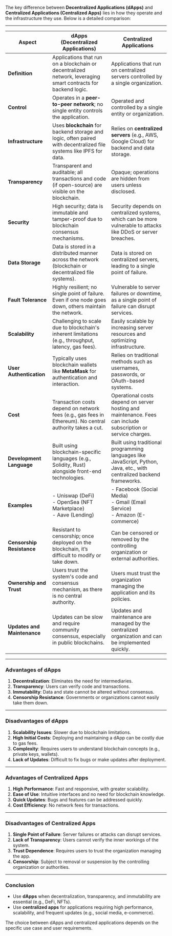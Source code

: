 The key difference between **Decentralized Applications (dApps)** and **Centralized Applications (Centralized Apps)** lies in how they operate and the infrastructure they use. Below is a detailed comparison:

---

|**Aspect**|**dApps (Decentralized Applications)**|**Centralized Applications**|
|---|---|---|
|**Definition**|Applications that run on a blockchain or decentralized network, leveraging smart contracts for backend logic.|Applications that run on centralized servers controlled by a single organization.|
|**Control**|Operates in a **peer-to-peer network**; no single entity controls the application.|Operated and controlled by a single entity or organization.|
|**Infrastructure**|Uses **blockchain** for backend storage and logic, often paired with decentralized file systems like IPFS for data.|Relies on **centralized servers** (e.g., AWS, Google Cloud) for backend and data storage.|
|**Transparency**|Transparent and auditable; all transactions and code (if open-source) are visible on the blockchain.|Opaque; operations are hidden from users unless disclosed.|
|**Security**|High security; data is immutable and tamper-proof due to blockchain consensus mechanisms.|Security depends on centralized systems, which can be more vulnerable to attacks like DDoS or server breaches.|
|**Data Storage**|Data is stored in a distributed manner across the network (blockchain or decentralized file systems).|Data is stored on centralized servers, leading to a single point of failure.|
|**Fault Tolerance**|Highly resilient; no single point of failure. Even if one node goes down, others maintain the network.|Vulnerable to server failures or downtime, as a single point of failure can disrupt services.|
|**Scalability**|Challenging to scale due to blockchain's inherent limitations (e.g., throughput, latency, gas fees).|Easily scalable by increasing server resources and optimizing infrastructure.|
|**User Authentication**|Typically uses blockchain wallets like **MetaMask** for authentication and interaction.|Relies on traditional methods such as usernames, passwords, or OAuth-based systems.|
|**Cost**|Transaction costs depend on network fees (e.g., gas fees in Ethereum). No central authority takes a cut.|Operational costs depend on server hosting and maintenance. Fees can include subscription or service charges.|
|**Development Language**|Built using blockchain-specific languages (e.g., Solidity, Rust) alongside front-end technologies.|Built using traditional programming languages like JavaScript, Python, Java, etc., with centralized backend frameworks.|
|**Examples**|- Uniswap (DeFi)  <br>- OpenSea (NFT Marketplace)  <br>- Aave (Lending)|- Facebook (Social Media)  <br>- Gmail (Email Service)  <br>- Amazon (E-commerce)|
|**Censorship Resistance**|Resistant to censorship; once deployed on the blockchain, it’s difficult to modify or take down.|Can be censored or removed by the controlling organization or external authorities.|
|**Ownership and Trust**|Users trust the system's code and consensus mechanism, as there is no central authority.|Users must trust the organization managing the application and its policies.|
|**Updates and Maintenance**|Updates can be slow and require community consensus, especially in public blockchains.|Updates and maintenance are managed by the centralized organization and can be implemented quickly.|

---

### **Advantages of dApps**

1. **Decentralization**: Eliminates the need for intermediaries.
2. **Transparency**: Users can verify code and transactions.
3. **Immutability**: Data and state cannot be altered without consensus.
4. **Censorship Resistance**: Governments or organizations cannot easily take them down.

---

### **Disadvantages of dApps**

1. **Scalability Issues**: Slower due to blockchain limitations.
2. **High Initial Costs**: Deploying and maintaining a dApp can be costly due to gas fees.
3. **Complexity**: Requires users to understand blockchain concepts (e.g., private keys, wallets).
4. **Lack of Updates**: Difficult to fix bugs or make updates after deployment.

---

### **Advantages of Centralized Apps**

1. **High Performance**: Fast and responsive, with greater scalability.
2. **Ease of Use**: Intuitive interfaces and no need for blockchain knowledge.
3. **Quick Updates**: Bugs and features can be addressed quickly.
4. **Cost Efficiency**: No network fees for transactions.

---

### **Disadvantages of Centralized Apps**

1. **Single Point of Failure**: Server failures or attacks can disrupt services.
2. **Lack of Transparency**: Users cannot verify the inner workings of the system.
3. **Trust Dependence**: Requires users to trust the organization managing the app.
4. **Censorship**: Subject to removal or suspension by the controlling organization or authorities.

---

### **Conclusion**

- Use **dApps** when decentralization, transparency, and immutability are essential (e.g., DeFi, NFTs).
- Use **centralized apps** for applications requiring high performance, scalability, and frequent updates (e.g., social media, e-commerce).

The choice between dApps and centralized applications depends on the specific use case and user requirements.